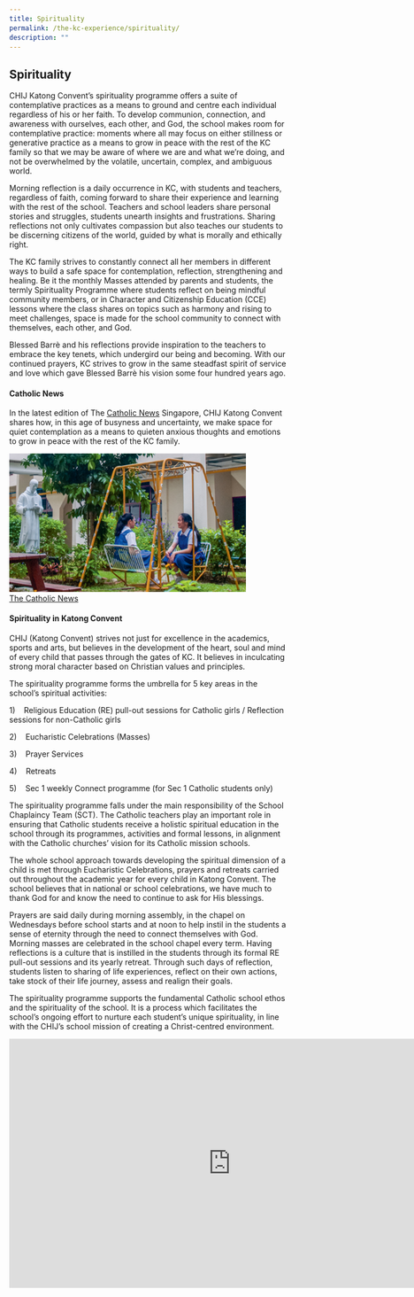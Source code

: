 ```yaml
---
title: Spirituality
permalink: /the-kc-experience/spirituality/
description: ""
---
```

## Spirituality

CHIJ Katong Convent’s spirituality programme offers a suite of contemplative practices as a means to ground and centre each individual regardless of his or her faith. To develop communion, connection, and awareness with ourselves, each other, and God, the school makes room for contemplative practice: moments where all may focus on either stillness or generative practice as a means to grow in peace with the rest of the KC family so that we may be aware of where we are and what we’re doing, and not be overwhelmed by the volatile, uncertain, complex, and ambiguous world.

Morning reflection is a daily occurrence in KC, with students and teachers, regardless of faith, coming forward to share their experience and learning with the rest of the school. Teachers and school leaders share personal stories and struggles, students unearth insights and frustrations. Sharing reflections not only cultivates compassion but also teaches our students to be discerning citizens of the world, guided by what is morally and ethically right.

The KC family strives to constantly connect all her members in different ways to build a safe space for contemplation, reflection, strengthening and healing. Be it the monthly Masses attended by parents and students, the termly Spirituality Programme where students reflect on being mindful community members, or in Character and Citizenship Education (CCE) lessons where the class shares on topics such as harmony and rising to meet challenges, space is made for the school community to connect with themselves, each other, and God.

Blessed Barrè and his reflections provide inspiration to the teachers to embrace the key tenets, which undergird our being and becoming. With our continued prayers, KC strives to grow in the same steadfast spirit of service and love which gave Blessed Barrè his vision some four hundred years ago.

#### Catholic News

In the latest edition of The&nbsp;[Catholic News](https://catholicnews.sg/2020/03/26/making-space-for-contemplation/)&nbsp;Singapore, CHIJ Katong Convent shares how, in this age of busyness and uncertainty, we make space for quiet contemplation as a means to quieten anxious thoughts and emotions to grow in peace with the rest of the KC family.

<img style="width:85%" src="/images/Catholic News (2).png"><br>
[The Catholic News](https://catholicnews.sg/2020/03/26/making-space-for-contemplation/)

#### Spirituality in Katong Convent

CHIJ (Katong Convent) strives not just for excellence in the academics, sports and arts, but believes in the development of the heart, soul and mind of every child that passes through the gates of KC. It believes in inculcating strong moral character based on Christian values and principles.

The spirituality programme forms the umbrella for 5 key areas in the school’s spiritual activities:

1)&nbsp;&nbsp; &nbsp;Religious Education (RE) pull-out sessions for Catholic girls / Reflection sessions for non-Catholic girls

2)&nbsp;&nbsp; &nbsp;Eucharistic Celebrations (Masses)

3)&nbsp;&nbsp; &nbsp;Prayer Services

4)&nbsp;&nbsp; &nbsp;Retreats

5)&nbsp;&nbsp; &nbsp;Sec 1 weekly Connect programme (for Sec 1 Catholic students only)

The spirituality programme falls under the main responsibility of the School Chaplaincy Team (SCT). The Catholic teachers play an important role in ensuring that Catholic students receive a holistic spiritual education in the school through its programmes, activities and formal lessons, in alignment with the Catholic churches’ vision for its Catholic mission schools.

The whole school approach towards developing the spiritual dimension of a child is met through Eucharistic Celebrations, prayers and retreats carried out throughout the academic year for every child in Katong Convent. The school believes that in national or school celebrations, we have much to thank God for and know the need to continue to ask for His blessings.

Prayers are said daily during morning assembly, in the chapel on Wednesdays before school starts and at noon to help instil in the students a sense of eternity through the need to connect themselves with God. Morning masses are celebrated in the school chapel every term. Having reflections is a culture that is instilled in the students through its formal RE pull-out sessions and its yearly retreat. Through such days of reflection, students listen to sharing of life experiences, reflect on their own actions, take stock of their life journey, assess and realign their goals.

The spirituality programme supports the fundamental Catholic school ethos and the spirituality of the school. It is a process which facilitates the school’s ongoing effort to nurture each student’s unique spirituality, in line with the CHIJ’s school mission of creating a Christ-centred environment.

<iframe allowfullscreen="true" height="450" width="800" frameborder="0" src="https://docs.google.com/presentation/d/e/2PACX-1vSSwKfSe2VhMtHFefNyCl9BH4TurG69GHjs92ynnZqomh6cfAjzMIB1G1XU_bWkrf6IQKZr_X_Axxi6/embed?start=false&amp;loop=false&amp;delayms=3000"></iframe>
